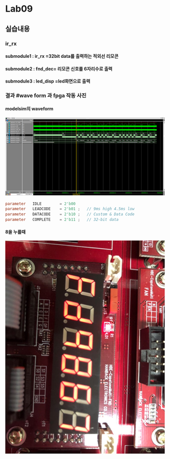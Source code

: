 # Lab09

## 실습내용 
### **ir_rx**

#### **submodule1**  : ir_rx =32bit data를 출력하는  적외선 리모콘 

#### **submodule2** : fnd_dec= 리모콘 신호를 6자리수로 출력 

#### **submodule3** : led_disp =led화면으로 출력 

### 결과   #**wave form 과 fpga 작동 사진**

#### modelsim의 waveform
![](https://github.com/1813252/LOGICDESIGN/blob/master/practice09/practice10_wave.png)
```verilog 
parameter	IDLE		= 2'b00	 
parameter	LEADCODE	= 2'b01	;	// 9ms high 4.5ms low
parameter	DATACODE	= 2'b10	;	// Custom & Data Code
parameter	COMPLETE	= 2'b11	;	// 32-bit data
```



#### 8을 누를때 
![](https://github.com/1813252/LOGICDESIGN/blob/master/practice09/button8.jpg)
<!--stackedit_data:
eyJoaXN0b3J5IjpbLTgxMDc2NDY5NiwyNDMyNzE2NzRdfQ==
-->
